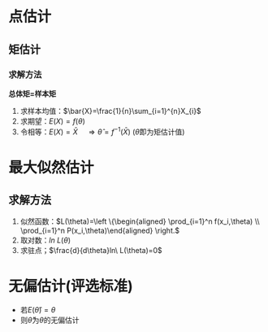# 点估计

## 矩估计

### 求解方法

**总体矩=样本矩**
1. 求样本均值：$\bar{X}=\frac{1}{n}\sum_{i=1}^{n}X_{i}$
2. 求期望：$E(X)=f(\theta)$
3. 令相等：$E(X)=\bar{X}\quad\Rightarrow \widehat{\theta}=f^{-1}(\bar{X})$
($\widehat\theta$即为矩估计值)

# 最大似然估计

## 求解方法

1. 似然函数：$L(\theta)=\left \{\begin{aligned} \prod_{i=1}^n f(x_i,\theta) \\ \prod_{i=1}^n P(x_i,\theta)\end{aligned} \right.$
2. 取对数：$ln\ L(\theta)$
3. 求驻点；$\frac{d}{d\theta}ln\ L(\theta)=0$

# 无偏估计(评选标准)
- 若$E(\widehat{\theta})=\theta$
- 则$\widehat{\theta}$为$\theta$的无偏估计